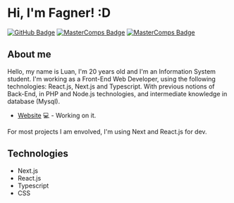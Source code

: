 # Hi, I'm Fagner! :D

[![GitHub Badge](https://img.shields.io/badge/Github-%237159c1?style=for-the-badge&logo=ghost&link=https://github.com/SaintLuan)](https://github.com/SaintLuan)
[![MasterComps Badge](https://img.shields.io/badge/Linkedin-%237159c1?style=for-the-badge&logo=ghost&link=https://www.linkedin.com/in/luan-santos-864693155)](https://www.linkedin.com/in/luan-santos-864693155/)
[![MasterComps Badge](https://img.shields.io/badge/MasterComps-%237159c1?style=for-the-badge&logo=ghost&link=https://www.https://www.mastercomps.com.br)](https://www.mastercomps.com.br)

## About me
Hello, my name is Luan, I'm 20 years old and I'm an Information System student. I'm working as a Front-End Web Developer, using the following technologies: React.js, Next.js and Typescript. With previous notions of Back-End, in PHP and Node.js technologies, and intermediate knowledge in database (Mysql).

- [Website](https://www.mastercomps.com.br) 💻 - Working on it.

For most projects I am envolved, I'm using Next and React.js for dev.

<h2>Technologies</h2>
<ul>
<li>Next.js</li>
<li>React.js</li>
<li>Typescript</li>
<li>CSS</li>
</ul>